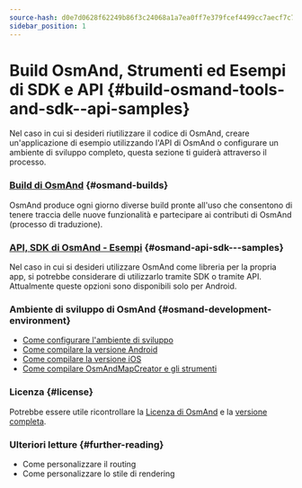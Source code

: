 ```yaml
---
source-hash: d0e7d0628f62249b86f3c24068a1a7ea0ff7e379fcef4499cc7aecf7c7d9f10e
sidebar_position: 1
---
```


# Build OsmAnd, Strumenti ed Esempi di SDK e API {#build-osmand-tools-and-sdk--api-samples}
Nel caso in cui si desideri riutilizzare il codice di OsmAnd, creare un'applicazione di esempio utilizzando l'API di OsmAnd o configurare un ambiente di sviluppo completo, questa sezione ti guiderà attraverso il processo.

### [Build di OsmAnd](./osmand-builds.md) {#osmand-builds}
OsmAnd produce ogni giorno diverse build pronte all'uso che consentono di tenere traccia delle nuove funzionalità e partecipare ai contributi di OsmAnd (processo di traduzione).

### [API, SDK di OsmAnd - Esempi](../osmand-api-sdk/index.md) {#osmand-api-sdk---samples}
Nel caso in cui si desideri utilizzare OsmAnd come libreria per la propria app, si potrebbe considerare di utilizzarlo tramite SDK o tramite API. Attualmente queste opzioni sono disponibili solo per Android.

### Ambiente di sviluppo di OsmAnd {#osmand-development-environment}
* [Come configurare l'ambiente di sviluppo](./setup-the-dev-environment.md)
* [Come compilare la versione Android](./how-to-compile-the-android-version.md)
* [Come compilare la versione iOS](./how-to-compile-the-ios-version.md)
* [Come compilare OsmAndMapCreator e gli strumenti](./how-to-compile-mapcreator-and-tools.md)

### Licenza {#license}
Potrebbe essere utile ricontrollare la [Licenza di OsmAnd](https://osmand.net/help-online/license) e la [versione completa](https://github.com/osmandapp/OsmAnd/blob/master/LICENSE).

### Ulteriori letture {#further-reading}
- Come personalizzare il routing
- Come personalizzare lo stile di rendering